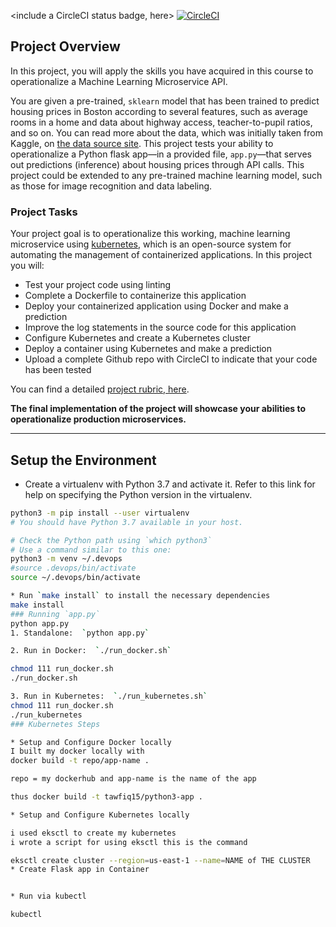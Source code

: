 <include a CircleCI status badge, here>
[![CircleCI](https://dl.circleci.com/status-badge/img/gh/stm1510/udacity-project-MLops-Devops/tree/main.svg?style=svg)](https://dl.circleci.com/status-badge/redirect/gh/stm1510/udacity-project-MLops-Devops/tree/main)

## Project Overview

In this project, you will apply the skills you have acquired in this course to operationalize a Machine Learning Microservice API. 

You are given a pre-trained, `sklearn` model that has been trained to predict housing prices in Boston according to several features, such as average rooms in a home and data about highway access, teacher-to-pupil ratios, and so on. You can read more about the data, which was initially taken from Kaggle, on [the data source site](https://www.kaggle.com/c/boston-housing). This project tests your ability to operationalize a Python flask app—in a provided file, `app.py`—that serves out predictions (inference) about housing prices through API calls. This project could be extended to any pre-trained machine learning model, such as those for image recognition and data labeling.

### Project Tasks

Your project goal is to operationalize this working, machine learning microservice using [kubernetes](https://kubernetes.io/), which is an open-source system for automating the management of containerized applications. In this project you will:
* Test your project code using linting
* Complete a Dockerfile to containerize this application
* Deploy your containerized application using Docker and make a prediction
* Improve the log statements in the source code for this application
* Configure Kubernetes and create a Kubernetes cluster
* Deploy a container using Kubernetes and make a prediction
* Upload a complete Github repo with CircleCI to indicate that your code has been tested

You can find a detailed [project rubric, here](https://review.udacity.com/#!/rubrics/2576/view).

**The final implementation of the project will showcase your abilities to operationalize production microservices.**

---

## Setup the Environment

* Create a virtualenv with Python 3.7 and activate it. Refer to this link for help on specifying the Python version in the virtualenv. 
```bash
python3 -m pip install --user virtualenv
# You should have Python 3.7 available in your host.

# Check the Python path using `which python3`
# Use a command similar to this one:
python3 -m venv ~/.devops
#source .devops/bin/activate
source ~/.devops/bin/activate

* Run `make install` to install the necessary dependencies
make install
### Running `app.py`
python app.py
1. Standalone:  `python app.py`

2. Run in Docker:  `./run_docker.sh`

chmod 111 run_docker.sh
./run_docker.sh

3. Run in Kubernetes:  `./run_kubernetes.sh`
chmod 111 run_docker.sh
./run_kubernetes
### Kubernetes Steps

* Setup and Configure Docker locally
I built my docker locally with 
docker build -t repo/app-name .

repo = my dockerhub and app-name is the name of the app

thus docker build -t tawfiq15/python3-app .

* Setup and Configure Kubernetes locally

i used eksctl to create my kubernetes 
i wrote a script for using eksctl this is the command 

eksctl create cluster --region=us-east-1 --name=NAME of THE CLUSTER
* Create Flask app in Container


* Run via kubectl

kubectl 


